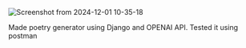 ![Screenshot from 2024-12-01 10-35-18](https://github.com/user-attachments/assets/d9824288-d00e-4b3b-9579-2a2ff2455699)



Made poetry generator using Django and OPENAI API. Tested it using postman

